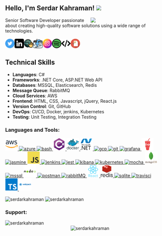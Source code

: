 
<h2>Hello, I'm Serdar Kahraman! <img src="https://media.giphy.com/media/mGcNjsfWAjY5AEZNw6/giphy.gif" width="50"></h2> <img align='right' src="https://media.giphy.com/media/M9gbBd9nbDrOTu1Mqx/giphy.gif" width="230"> 
Senior Software Developer passionate about creating high-quality software solutions using a wide range of technologies.
<br/>
<br/>
<div align = 'left'>
<a href="https://twitter.com/serdarkahraman" target="_blank">
  <img align="left" alt="serdarkahraman | Twitter" width="30px" src="https://github.com/serdarkahraman/serdarkahraman/blob/main/blob/twitter.png" />
</a>
<a href="https://www.linkedin.com/in/serdarkahraman" target="_blank">
  <img align="left" alt="serdarkahraman's Linkdin" width="30px" src="https://github.com/serdarkahraman/serdarkahraman/blob/main/blob/linkedin.png" />
</a>
<a href="#">
  <img align="left" alt="serdarkahraman's Portfolio" width="30px" src="https://github.com/serdarkahraman/serdarkahraman/blob/main/blob/planet.svg" />
</a>
<a href="#">
  <img align="left" alt="serdarkahraman's Facebook" width="30px" src="https://github.com/serdarkahraman/serdarkahraman/blob/main/blob/facebook.png" />
</a>
<a href="https://www.instagram.com/sekahraman/" target="_blank">
  <img align="left" alt="serdarkahraman's Instagram" width="30px" src="https://github.com/serdarkahraman/serdarkahraman/blob/main/blob/instagram.png" />
</a>
<a href="https://open.spotify.com/user/serdarkahraman" target="_blank">
  <img align="left" alt="serdarkahraman's Spotify" width="30px" src="https://github.com/serdarkahraman/serdarkahraman/blob/main/blob/spotify.png" />
</a>
<a href="https://leetcode.com/serdarkahraman/" target="_blank">
  <img align="left" alt="serdarkahraman's Leetcode" width="30px" src="https://github.com/serdarkahraman/serdarkahraman/blob/main/blob/programming-code-signs.png" />
</a>
<a href="https://github.com/serdarkahraman/serdarkahraman/blob/main/blob/Serdar.pdf" target="_blank">
  <img align="left" alt="Download Resume" width="30px" src="https://github.com/serdarkahraman/serdarkahraman/blob/main/blob/curriculum-vitae-resume-svgrepo-com.svg" />
</a>
 <br /> <br />

## Technical Skills
- **Languages**: C#
- **Frameworks**: .NET Core, ASP.NET Web API
- **Databases**: MSSQL, Elasticsearch, Redis
- **Message Queue**: RabbitMQ
- **Cloud Services**: AWS
- **Frontend**: HTML, CSS, Javascript, jQuery, React.js
- **Version Control**: Git, GitHub
- **DevOps**: CI/CD, Docker, jenkins, Kubernetes
- **Testing**: Unit Testing, Integration Testing


<h3 align="left">Languages and Tools:</h3>
<p align="left"> <a href="https://aws.amazon.com" target="_blank" rel="noreferrer"> <img src="https://raw.githubusercontent.com/devicons/devicon/master/icons/amazonwebservices/amazonwebservices-original-wordmark.svg" alt="aws" width="40" height="40"/> </a> <a href="https://azure.microsoft.com/en-in/" target="_blank" rel="noreferrer"> <img src="https://www.vectorlogo.zone/logos/microsoft_azure/microsoft_azure-icon.svg" alt="azure" width="40" height="40"/> </a> <a href="https://www.gnu.org/software/bash/" target="_blank" rel="noreferrer"> <img src="https://www.vectorlogo.zone/logos/gnu_bash/gnu_bash-icon.svg" alt="bash" width="40" height="40"/> </a> <a href="https://www.w3schools.com/cs/" target="_blank" rel="noreferrer"> <img src="https://raw.githubusercontent.com/devicons/devicon/master/icons/csharp/csharp-original.svg" alt="csharp" width="40" height="40"/> </a> <a href="https://www.docker.com/" target="_blank" rel="noreferrer"> <img src="https://raw.githubusercontent.com/devicons/devicon/master/icons/docker/docker-original-wordmark.svg" alt="docker" width="40" height="40"/> </a> <a href="https://dotnet.microsoft.com/" target="_blank" rel="noreferrer"> <img src="https://raw.githubusercontent.com/devicons/devicon/master/icons/dot-net/dot-net-original-wordmark.svg" alt="dotnet" width="40" height="40"/> </a> <a href="https://cloud.google.com" target="_blank" rel="noreferrer"> <img src="https://www.vectorlogo.zone/logos/google_cloud/google_cloud-icon.svg" alt="gcp" width="40" height="40"/> </a> <a href="https://git-scm.com/" target="_blank" rel="noreferrer"> <img src="https://www.vectorlogo.zone/logos/git-scm/git-scm-icon.svg" alt="git" width="40" height="40"/> </a> <a href="https://grafana.com" target="_blank" rel="noreferrer"> <img src="https://www.vectorlogo.zone/logos/grafana/grafana-icon.svg" alt="grafana" width="40" height="40"/> </a> <a href="https://gulpjs.com" target="_blank" rel="noreferrer"> <img src="https://raw.githubusercontent.com/devicons/devicon/master/icons/gulp/gulp-plain.svg" alt="gulp" width="40" height="40"/> </a> <a href="https://jasmine.github.io/" target="_blank" rel="noreferrer"> <img src="https://www.vectorlogo.zone/logos/jasmine/jasmine-icon.svg" alt="jasmine" width="40" height="40"/> </a> <a href="https://developer.mozilla.org/en-US/docs/Web/JavaScript" target="_blank" rel="noreferrer"> <img src="https://raw.githubusercontent.com/devicons/devicon/master/icons/javascript/javascript-original.svg" alt="javascript" width="40" height="40"/> </a> <a href="https://www.jenkins.io" target="_blank" rel="noreferrer"> <img src="https://www.vectorlogo.zone/logos/jenkins/jenkins-icon.svg" alt="jenkins" width="40" height="40"/> </a> <a href="https://jestjs.io" target="_blank" rel="noreferrer"> <img src="https://www.vectorlogo.zone/logos/jestjsio/jestjsio-icon.svg" alt="jest" width="40" height="40"/> </a> <a href="https://www.elastic.co/kibana" target="_blank" rel="noreferrer"> <img src="https://www.vectorlogo.zone/logos/elasticco_kibana/elasticco_kibana-icon.svg" alt="kibana" width="40" height="40"/> </a> <a href="https://kubernetes.io" target="_blank" rel="noreferrer"> <img src="https://www.vectorlogo.zone/logos/kubernetes/kubernetes-icon.svg" alt="kubernetes" width="40" height="40"/> </a> <a href="https://mochajs.org" target="_blank" rel="noreferrer"> <img src="https://www.vectorlogo.zone/logos/mochajs/mochajs-icon.svg" alt="mocha" width="40" height="40"/> </a> <a href="https://www.mongodb.com/" target="_blank" rel="noreferrer"> <img src="https://raw.githubusercontent.com/devicons/devicon/master/icons/mongodb/mongodb-original-wordmark.svg" alt="mongodb" width="40" height="40"/> </a> <a href="https://www.microsoft.com/en-us/sql-server" target="_blank" rel="noreferrer"> <img src="https://www.svgrepo.com/show/303229/microsoft-sql-server-logo.svg" alt="mssql" width="40" height="40"/> </a> <a href="https://nodejs.org" target="_blank" rel="noreferrer"> <img src="https://raw.githubusercontent.com/devicons/devicon/master/icons/nodejs/nodejs-original-wordmark.svg" alt="nodejs" width="40" height="40"/> </a> <a href="https://postman.com" target="_blank" rel="noreferrer"> <img src="https://www.vectorlogo.zone/logos/getpostman/getpostman-icon.svg" alt="postman" width="40" height="40"/> </a> <a href="https://www.rabbitmq.com" target="_blank" rel="noreferrer"> <img src="https://www.vectorlogo.zone/logos/rabbitmq/rabbitmq-icon.svg" alt="rabbitMQ" width="40" height="40"/> </a> <a href="https://reactjs.org/" target="_blank" rel="noreferrer"> <img src="https://raw.githubusercontent.com/devicons/devicon/master/icons/react/react-original-wordmark.svg" alt="react" width="40" height="40"/> </a> <a href="https://redis.io" target="_blank" rel="noreferrer"> <img src="https://raw.githubusercontent.com/devicons/devicon/master/icons/redis/redis-original-wordmark.svg" alt="redis" width="40" height="40"/> </a> <a href="https://www.sqlite.org/" target="_blank" rel="noreferrer"> <img src="https://www.vectorlogo.zone/logos/sqlite/sqlite-icon.svg" alt="sqlite" width="40" height="40"/> </a> <a href="https://travis-ci.org" target="_blank" rel="noreferrer"> <img src="https://www.vectorlogo.zone/logos/travis-ci/travis-ci-icon.svg" alt="travisci" width="40" height="40"/> </a> <a href="https://www.typescriptlang.org/" target="_blank" rel="noreferrer"> <img src="https://raw.githubusercontent.com/devicons/devicon/master/icons/typescript/typescript-original.svg" alt="typescript" width="40" height="40"/> </a> <a href="https://webpack.js.org" target="_blank" rel="noreferrer"> <img src="https://raw.githubusercontent.com/devicons/devicon/d00d0969292a6569d45b06d3f350f463a0107b0d/icons/webpack/webpack-original-wordmark.svg" alt="webpack" width="40" height="40"/> </a> </p>

<p align="left">
  <img align="center" " width="400" src="https://github-readme-stats.vercel.app/api?username=serdarkahraman&show_icons=true&theme=dark" alt="serdarkahraman" />
  <img align="center" height="165" src="https://github-readme-stats.vercel.app/api/top-langs/?username=serdarkahraman&layout=compact&hide=html&theme=dark" alt="serdarkahraman" />
</p>

<h3 align="left">Support:</h3>
<p align="left"> 
  <a href="https://www.buymeacoffee.com/serdarkahraman" target="_blank"> <img align="left" src="https://cdn.buymeacoffee.com/buttons/v2/default-yellow.png" height="50" width="210" alt="serdarkahraman" /></a>   <br />  
  <img src="https://komarev.com/ghpvc/?username=serdarkahraman&label=Profile%20views&color=0e75b6&style=flat" alt="serdarkahraman" /> 
 
  </p>

